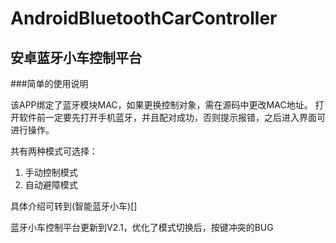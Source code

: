 # AndroidBluetoothCarController
安卓蓝牙小车控制平台
----------------------------------------------

###简单的使用说明

该APP绑定了蓝牙模块MAC，如果更换控制对象，需在源码中更改MAC地址。
打开软件前一定要先打开手机蓝牙，并且配对成功，否则提示报错，之后进入界面可进行操作。

共有两种模式可选择：

1. 手动控制模式
2. 自动避障模式

具体介绍可转到(智能蓝牙小车)[]

蓝牙小车控制平台更新到V2.1，优化了模式切换后，按键冲突的BUG
